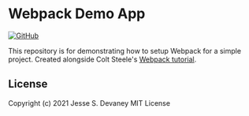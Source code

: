 # Webpack Demo App

[![GitHub](https://img.shields.io/github/license/jessesdevaney/webpack-demo-app?style=flat-square)](https://github.com/jessesdevaney/webpack-demo-app/blob/main/LICENSE)

This repository is for demonstrating how to setup Webpack for a simple project. Created alongside Colt Steele's [Webpack tutorial](https://www.youtube.com/watch?app=desktop&v=MpGLUVbqoYQ).

## License

Copyright (c) 2021 Jesse S. Devaney
MIT License
